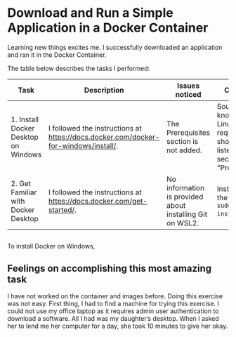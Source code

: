 # Download and Run a Simple Application in a Docker Container
Learning new things excites me. I successfully downloaded an application and ran it in the Docker Container.

The table below describes the tasks I performed:  

| Task | Description | Issues noticed | Comments |
|------|--------------|---------------| --------|
| 1. Install Docker Desktop on Windows | I followed the instructions at https://docs.docker.com/docker-for-windows/install/. | The Prerequisites section is not added. | Sound knowledge of Linux is required. It should be listed in the section "Prerequisites". |
| 2. Get Familiar with Docker Desktop |I followed the instructions at https://docs.docker.com/get-started/.| No information is provided about installing Git on WSL2. | Installed using the command `sudo apt install git`. |
## 
To install Docker on Windows, 
## Feelings on accomplishing this most amazing task


I have not worked on the container and images before. Doing this exercise was not easy. First thing, I had to find a machine for trying this exercise. I could not use my office laptop as it requires admin user authentication to download a software. All I had was my daughter’s desktop. When I asked her to lend me her computer for a day, she took 10 minutes to give her okay.
